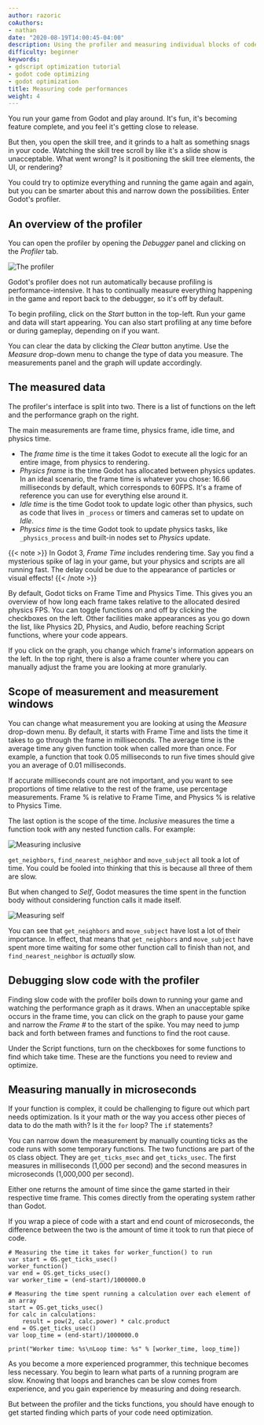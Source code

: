 ```yaml
---
author: razoric
coAuthors:
- nathan
date: "2020-08-19T14:00:45-04:00"
description: Using the profiler and measuring individual blocks of code with timers
difficulty: beginner
keywords:
- gdscript optimization tutorial
- godot code optimizing
- godot optimization
title: Measuring code performances
weight: 4
---
```


You run your game from Godot and play around. It's fun, it's becoming feature complete, and you feel it's getting close to release.

But then, you open the skill tree, and it grinds to a halt as something snags in your code. Watching the skill tree scroll by like it's a slide show is unacceptable. What went wrong? Is it positioning the skill tree elements, the UI, or rendering?

You could try to optimize everything and running the game again and again, but you can be smarter about this and narrow down the possibilities. Enter Godot's profiler.

## An overview of the profiler

You can open the profiler by opening the _Debugger_ panel and clicking on the _Profiler_ tab.

![The profiler](images/profiler.png)

Godot's profiler does not run automatically because profiling is performance-intensive. It has to continually measure everything happening in the game and report back to the debugger, so it's off by default.

To begin profiling, click on the _Start_ button in the top-left. Run your game and data will start appearing. You can also start profiling at any time before or during gameplay, depending on if you want.

You can clear the data by clicking the _Clear_ button anytime. Use the _Measure_ drop-down menu to change the type of data you measure. The measurements panel and the graph will update accordingly.

## The measured data

The profiler's interface is split into two. There is a list of functions on the left and the performance graph on the right.

The main measurements are frame time, physics frame, idle time, and physics time.

- The _frame time_ is the time it takes Godot to execute all the logic for an entire image, from physics to rendering.
- _Physics frame_ is the time Godot has allocated between physics updates. In an ideal scenario, the frame time is whatever you chose: 16.66 milliseconds by default, which corresponds to 60FPS. It's a frame of reference you can use for everything else around it.
- *Idle time* is the time Godot took to update logic other than physics, such as code that lives in `_process` or timers and cameras set to update on _Idle_.
- _Physics time_ is the time Godot took to update physics tasks, like `_physics_process` and built-in nodes set to _Physics_ update.

{{< note >}}
In Godot 3, _Frame Time_ includes rendering time. Say you find a mysterious spike of lag in your game, but your physics and scripts are all running fast. The delay could be due to the appearance of particles or visual effects!
{{< /note >}}

By default, Godot ticks on Frame Time and Physics Time. This gives you an overview of how long each frame takes relative to the allocated desired physics FPS. You can toggle functions on and off by clicking the checkboxes on the left. Other facilities make appearances as you go down the list, like Physics 2D, Physics, and Audio, before reaching Script functions, where your code appears.

If you click on the graph, you change which frame's information appears on the left. In the top right, there is also a frame counter where you can manually adjust the frame you are looking at more granularly.

## Scope of measurement and measurement windows

You can change what measurement you are looking at using the _Measure_ drop-down menu. By default, it starts with Frame Time and lists the time it takes to go through the frame in milliseconds. The average time is the average time any given function took when called more than once. For example, a function that took 0.05 milliseconds to run five times should give you an average of 0.01 milliseconds.

If accurate milliseconds count are not important, and you want to see proportions of time relative to the rest of the frame, use percentage measurements. Frame % is relative to Frame Time, and Physics % is relative to Physics Time.

The last option is the scope of the time. _Inclusive_ measures the time a function took _with_ any nested function calls. For example:

![Measuring inclusive](images/split_curve.png)

`get_neighbors`, `find_nearest_neighbor` and `move_subject` all took a lot of time. You could be fooled into thinking that this is because all three of them are slow.

But when changed to _Self_, Godot measures the time spent in the function body without considering function calls it made itself.

![Measuring self](images/self_curve.png)

You can see that `get_neighbors` and `move_subject` have lost a lot of their importance. In effect, that means that `get_neighbors` and `move_subject` have spent more time waiting for some other function call to finish than not, and `find_nearest_neighbor` is _actually_ slow.

## Debugging slow code with the profiler

Finding slow code with the profiler boils down to running your game and watching the performance graph as it draws. When an unacceptable spike occurs in the frame time, you can click on the graph to pause your game and narrow the _Frame #_ to the start of the spike. You may need to jump back and forth between frames and functions to find the root cause.

Under the Script functions, turn on the checkboxes for some functions to find which take time. These are the functions you need to review and optimize.

## Measuring manually in microseconds

If your function is complex, it could be challenging to figure out which part needs optimization. Is it your math or the way you access other pieces of data to do the math with? Is it the `for` loop? The `if` statements?

You can narrow down the measurement by manually counting ticks as the code runs with some temporary functions. The two functions are part of the `OS` class object. They are `get_ticks_msec` and `get_ticks_usec`. The first measures in milliseconds (1,000 per second) and the second measures in microseconds (1,000,000 per second).

Either one returns the amount of time since the game started in their respective time frame. This comes directly from the operating system rather than Godot.

If you wrap a piece of code with a start and end count of microseconds, the difference between the two is the amount of time it took to run that piece of code.

```gdscript
# Measuring the time it takes for worker_function() to run
var start = OS.get_ticks_usec()
worker_function()
var end = OS.get_ticks_usec()
var worker_time = (end-start)/1000000.0

# Measuring the time spent running a calculation over each element of an array
start = OS.get_ticks_usec()
for calc in calculations:
    result = pow(2, calc.power) * calc.product
end = OS.get_ticks_usec()
var loop_time = (end-start)/1000000.0

print("Worker time: %s\nLoop time: %s" % [worker_time, loop_time])
```

As you become a more experienced programmer, this technique becomes less necessary. You begin to learn what parts of a running program are slow. Knowing that loops and branches can be slow comes from experience, and you gain experience by measuring and doing research.

But between the profiler and the ticks functions, you should have enough to get started finding which parts of your code need optimization.
